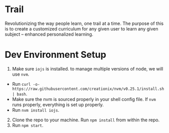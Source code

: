 # Trail

Revolutionizing the way people learn, one trail at a time. The purpose of this is to create a customized curriculum for any given user to learn any given subject – enhanced personalized learning.

# Dev Environment Setup

1. Make sure `iojs` is installed. to manage multiple versions of node, we will use `nvm`.
 - Run `curl -o- https://raw.githubusercontent.com/creationix/nvm/v0.25.1/install.sh | bash`.
 - Make sure the nvm is sourced properly in your shell config file. If `nvm` runs properly, everything is set up properly.
 - Run `nvm install iojs`.
2. Clone the repo to your machine. Run `npm install` from within the repo.
3. Run `npm start`.
